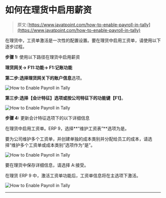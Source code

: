 # 如何在理货中启用薪资

> 原文:[https://www.javatpoint.com/how-to-enable-payroll-in-tally](https://www.javatpoint.com/how-to-enable-payroll-in-tally)

在理货中，工资单激活是一次性的配置设置。要在理货中启用工资单，请使用以下逐步过程。

**步骤 1:** 使用以下路径在理货中启用薪资

**理货网关→ F11:功能→ F1:记账功能**

**第二步:**选择理货网关下的**账户信息**选项。

![How to Enable Payroll in Tally](../Images/a6129502e2c35d482ee8de005621c7c1.png)

**第三步:**选择**【会计特征】**选项或按公司特征下的功能键**【F1】**。

![How to Enable Payroll in Tally](../Images/ba6cd5494cdddcd74ee81d40a3948524.png)

**步骤 4:** 更新会计特征选项下的以下详细信息

在理货中启用工资单。ERP 9，选择**“维护工资表”**选项为是。

要为公司维护多个工资单，并创建单独的成本类别并分配给员工的成本，请选择“维护多个工资单或成本类别”选项作为“是”。

![How to Enable Payroll in Tally](../Images/013045ddb11d16636ff11a4084a2a90c.png)

要在理货中保存详细信息，请选择 A:接受。

在理货 ERP 9 中，激活工资单功能后，工资单信息将在主选项下激活。

![How to Enable Payroll in Tally](../Images/05f14521e521a49671bc6deaa2518ee2.png)

* * *